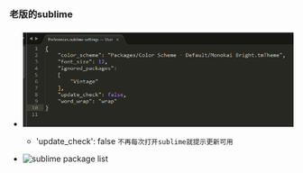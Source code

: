 ### 老版的sublime

- ![sublime user-setting](imgs/1.png)
    + 'update_check': false  `不再每次打开sublime就提示更新可用`

- ![sublime package list](/imgs/2.png)

